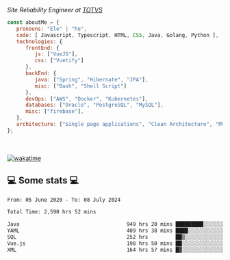 <p><em>Site Reliability Engineer at <a href="https://www.totvs.com/">TOTVS</a></br>
</em></p>


```javascript
const aboutMe = {
   pronouns: "Ele" | "he",
   code: [ Javascript, Typescript, HTML, CSS, Java, Golang, Python ],
   technologies: {
      frontEnd: {
         js: ["VueJS"],
         css: ["Vuetify"]
      },
      backEnd: {
         java: ["Spring", "Hibernate", "JPA"],
         misc: ["Bash", "Shell Script"]
      },
      devOps: ["AWS", "Docker", "Kubernetes"],
      databases: ["Oracle", "PostgreSQL", "MySQL"],
      misc: ["firebase"],
   },
   architecture: ["Single page applications", "Clean Architecture", "MVC", "Microservices"],
};
```
</br></br>
[![wakatime](https://wakatime.com/badge/user/a3a8ed06-d304-4d6b-bc86-4adc418cdea7.svg)](https://wakatime.com/@a3a8ed06-d304-4d6b-bc86-4adc418cdea7)
<h2>💻 Some stats 💻</h2>

<!--START_SECTION:waka-->

```txt
From: 05 June 2020 - To: 08 July 2024

Total Time: 2,590 hrs 52 mins

Java                                   949 hrs 20 mins █████████░░░░░░░░░░░░░░░░   36.64 %
YAML                                   409 hrs 38 mins ████░░░░░░░░░░░░░░░░░░░░░   15.81 %
SQL                                    252 hrs         ██▒░░░░░░░░░░░░░░░░░░░░░░   09.73 %
Vue.js                                 198 hrs 50 mins ██░░░░░░░░░░░░░░░░░░░░░░░   07.67 %
XML                                    164 hrs 57 mins █▓░░░░░░░░░░░░░░░░░░░░░░░   06.37 %
```

<!--END_SECTION:waka-->
